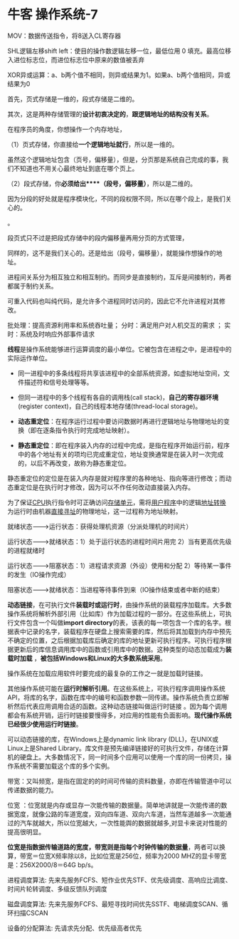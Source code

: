 # 牛客 操作系统-7

MOV：数据传送指令，将8送入CL寄存器 

SHL逻辑左移shift left：使目的操作数逻辑左移一位，最低位用 0 填充。最高位移入进位标志位，而进位标志位中原来的数值被丢弃

XOR异或运算：a、b两个值不相同，则异或结果为1。如果a、b两个值相同，异或结果为0

首先，页式存储是一维的，段式存储是二维的。 

其次，这是两种存储管理的**设计初衷决定的**，**跟逻辑地址的结构没有关系**。 

在程序员的角度，你想操作一个内存地址，

（1）页式存储，你直接给**一个逻辑地址就行**，所以是一维的。

虽然这个逻辑地址包含（页号，偏移量），但是，分页那是系统自己完成的事，我们不知道也不用关心最终地址到底在哪个页上。

（2）段式存储，你**必须给出****（段号，偏移量）**，所以是二维的。 

因为分段的好处就是程序模块化，不同的段权限不同，所以在哪个段上，是我们关心的。 

。 

段页式只不过是把段式存储中的段内偏移量再用分页的方式管理，

同样的，这不是我们关心的。还是给出（段号，偏移量），就能操作想操作的地址。

进程间关系分为相互独立和相互制约。而同步是直接制约，互斥是间接制约，两者都属于制约关系。

可重入代码也叫纯代码，是允许多个进程同时访问的，因此它不允许进程对其修改。

批处理：提高资源利用率和系统吞吐量； 分时：满足用户对人机交互的需求 ； 实时：系统及时响应外部事件请求

**线程**是操作系统能够进行运算调度的最小单位。它被包含在进程之中，是进程中的实际运作单位。

- 同一进程中的多条线程将共享该进程中的全部系统资源，如虚拟地址空间，文件描述符和信号处理等等。
- 但同一进程中的多个线程有各自的调用栈(call stack)，**自己的寄存器环境**(register context)，自己的线程本地存储(thread-local storage)。

- **动态重定位**：在程序运行过程中要访问数据时再进行逻辑地址与物理地址的变换（即在逐条指令执行时完成地址映射）。 
- **静态重定位**：即在程序装入内存的过程中完成，是指在程序开始运行前，程序中的各个地址有关的项均已完成重定位，地址变换通常是在装入时一次完成的，以后不再改变，故称为静态重定位。 

静态重定位的定位是在装入内存是就对程序里的各种地址、指向等进行修改；而动态重定位是在执行时才修改，因为可以不作任何改动直接装入内存。

为了保证[CPU](http://baike.baidu.com/view/2089.htm)执行指令时可正确访问[存储单元](http://baike.baidu.com/view/1223079.htm)，需将[用户程序](http://baike.baidu.com/view/1976812.htm)中的逻辑[地址转换](http://baike.baidu.com/view/545723.htm)为运行时由机器[直接寻址](http://baike.baidu.com/view/714774.htm)的物理地址，这一过程称为地址映射。

就绪状态--->运行状态：获得处理机资源（分派处理机的时间片） 

运行状态--->就绪状态：1）处于运行状态的进程时间片用完  2）当有更高优先级的进程就绪时 

运行状态--->阻塞状态：1）进程请求资源（外设）使用和分配 2）等待某一事件的发生（IO操作完成） 

阻塞状态--->就绪状态：当进程等待事件到来（IO操作结束或者中断的结束）

**动态链接**，在可执行文件**装载时或运行时**，由操作系统的装载程序加载库。大多数操作系统将解析外部引用（比如库）作为加载过程的一部分。在这些系统上，可执行文件包含一个叫做**import directory**的表，该表的每一项包含一个库的名字。根据表中记录的名字，装载程序在硬盘上搜索需要的库，然后将其加载到内存中预先不确定的位置，之后根据加载库后确定的库的地址更新可执行程序。可执行程序根据更新后的库信息调用库中的函数或引用库中的数据。这种类型的动态加载成为**装载时加载** ，**被包括Windows和Linux的大多数系统采用**。 

操作系统在加载应用软件时要完成的最复杂的工作之一就是加载时链接。 

其他操作系统可能在**运行时解析引用**。在这些系统上，可执行程序调用操作系统API，将库的名字，函数在库中的编号和函数参数一同传递。操作系统负责立即解析然后代表应用调用合适的函数。这种动态链接叫做运行时链接 。因为每个调用都会有系统开销，运行时链接要慢得多，对应用的性能有负面影响。**现代操作系统已经很少使用运行时链接**。 

可以动态链接的库，在Windows上是dynamic link library (DLL)，在UNIX或Linux上是Shared Library。库文件是预先编译链接好的可执行文件，存储在计算机的硬盘上。大多数情况下，同一时间多个应用可以使用一个库的同一份拷贝，操作系统不需要加载这个库的多个实例。

带宽：又叫频宽，是指在固定的的时间可传输的资料数量，亦即在传输管道中可以传递数据的能力。 

位宽 ：位宽就是内存或显存一次能传输的数据量。简单地讲就是一次能传递的数据宽度，就像公路的车道宽度，双向四车道、双向六车道，当然车道越多一次能通过的汽车就越大，所以位宽越大，一次性能舆的数据就越多,对显卡来说对性能的提高很明显。 

**位宽是指数据传输道路的宽度，带宽则是指每个时钟传输的数据量**，两者可以换算，带宽＝位宽X频率除以8，比如位宽是256位，频率为2000 MHZ的显卡带宽是：256X2000/8＝64G bp/s。

进程调度算法: 先来先服务FCFS、短作业优先STF、优先级调度、高响应比调度、时间片轮转调度、多级反馈队列调度 

磁盘调度算法: 先来先服务FCFS、最短寻找时间优先SSTF、电梯调度SCAN、循环扫描CSCAN 

设备的分配算法: 先请求先分配、优先级高者优先

